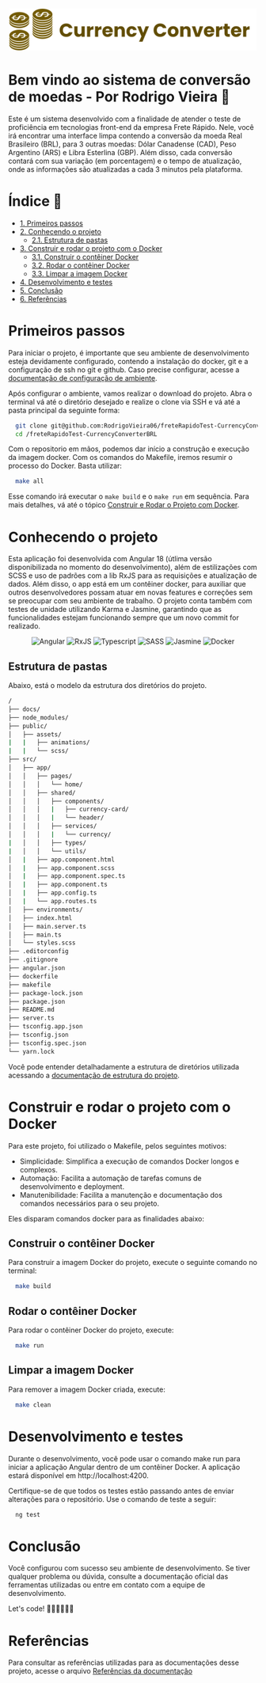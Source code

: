 <p align="center">
  <img src="public/assets/images/logo.svg" alt="Logo do Projeto" width=500>
</p>

# Bem vindo ao sistema de conversão de moedas - Por Rodrigo Vieira 🚀

Este é um sistema desenvolvido com a finalidade de atender o teste de proficiência
em tecnologias front-end da empresa Frete Rápido. Nele, você irá encontrar uma
interface limpa contendo a conversão da moeda Real Brasileiro (BRL), para 3 outras
moedas: Dólar Canadense (CAD), Peso Argentino (ARS) e Libra Esterlina (GBP). Além
disso, cada conversão contará com sua variação (em porcentagem) e o tempo de
atualização, onde as informações são atualizadas a cada 3 minutos pela plataforma.

# Índice 📝

- [1. Primeiros passos](#primeiros-passos)
- [2. Conhecendo o projeto](#conhecendo-o-projeto)
  - [2.1. Estrutura de pastas](#estrutura-de-pastas)
- [3. Construir e rodar o projeto com o Docker](#construir-e-rodar-o-projeto-com-o-docker)
  - [3.1. Construir o contêiner Docker](#construir-o-contêiner-docker)
  - [3.2. Rodar o contêiner Docker](#rodar-o-contêiner-docker)
  - [3.3. Limpar a imagem Docker](#limpar-a-imagem-docker)
- [4. Desenvolvimento e testes](#desenvolvimento-e-testes)
- [5. Conclusão](#conclusão)
- [6. Referências](#referências)

# Primeiros passos

Para iniciar o projeto, é importante que seu ambiente de desenvolvimento esteja
devidamente configurado, contendo a instalação do docker, git e a configuração de
ssh no git e github. Caso precise configurar, acesse a [documentação de configuração
de ambiente](docs/configuracaoDeAmbiente.md).

Após configurar o ambiente, vamos realizar o download do projeto. Abra o terminal
vá até o diretório desejado e realize o clone via SSH e vá até a pasta principal
da seguinte forma:

```sh
  git clone git@github.com:RodrigoVieira06/freteRapidoTest-CurrencyConverterBRL.git
  cd /freteRapidoTest-CurrencyConverterBRL
```

Com o repositorio em mãos, podemos dar início a construção e execução da imagem docker.
Com os comandos do Makefile, iremos resumir o processo do Docker. Basta utilizar:

```sh
  make all
```

Esse comando irá executar o `make build` e o `make run` em sequência. Para mais
detalhes, vá até o tópico [Construir e Rodar o Projeto com Docker](#construir-e-rodar-o-projeto-com-o-docker-🏗️).

# Conhecendo o projeto

Esta aplicação foi desenvolvida com Angular 18 (útlima versão disponibilizada no
momento do desenvolvimento), além de estilizações com SCSS e uso de padrões com a lib
RxJS para as requisições e atualização de dados. Além disso, o app está em um contêiner
docker, para auxiliar que outros desenvolvedores possam atuar em novas features e
correções sem se preocupar com seu ambiente de trabalho. O projeto conta também com
testes de unidade utilizando Karma e Jasmine, garantindo que as funcionalidades estejam
funcionando sempre que um novo commit for realizado.

<div align="center">
  <img alt="Angular" src="https://img.shields.io/badge/angular-%23DD0031.svg?style=for-the-badge&logo=angular&logoColor=white">
  <img alt="RxJS" src="https://img.shields.io/badge/rxjs-%23B7178C.svg?style=for-the-badge&logo=reactivex&logoColor=white">
  <img alt="Typescript" src="https://img.shields.io/badge/typescript-%23007ACC.svg?style=for-the-badge&logo=typescript&logoColor=white">
  <img alt="SASS" src="https://img.shields.io/badge/SASS-hotpink.svg?style=for-the-badge&logo=SASS&logoColor=white">
  <img alt="Jasmine" src="https://img.shields.io/badge/-Jasmine-%238A4182?style=for-the-badge&logo=Jasmine&logoColor=white">
  <img alt="Docker" src="https://img.shields.io/badge/docker-%230db7ed.svg?style=for-the-badge&logo=docker&logoColor=white">
</div>

## Estrutura de pastas

Abaixo, está o modelo da estrutura dos diretórios do projeto.

```sh
/
├── docs/
├── node_modules/
├── public/
│   ├── assets/
|   |   ├── animations/
|   |   └── scss/
├── src/
│   ├── app/
│   │   ├── pages/
│   │   │   └── home/
│   │   ├── shared/
│   │   │   ├── components/
│   │   │   |   ├── currency-card/
│   │   │   |   └── header/
│   │   │   ├── services/
│   │   │   |   └── currency/
|   │   │   ├── types/
|   │   │   └── utils/
│   |   ├── app.component.html
│   |   ├── app.component.scss
│   |   ├── app.component.spec.ts
│   |   ├── app.component.ts
│   |   ├── app.config.ts
│   |   └── app.routes.ts
│   ├── environments/
│   ├── index.html
│   ├── main.server.ts
│   ├── main.ts
│   └── styles.scss
├── .editorconfig
├── .gitignore
├── angular.json
├── dockerfile
├── makefile
├── package-lock.json
├── package.json
├── README.md
├── server.ts
├── tsconfig.app.json
├── tsconfig.json
├── tsconfig.spec.json
└── yarn.lock
```

Você pode entender detalhadamente a estrutura de diretórios utilizada acessando a
[documentação de estrutura do projeto](docs/estruturaDoProjeto.md).

# Construir e rodar o projeto com o Docker

Para este projeto, foi utilizado o Makefile, pelos seguintes motivos:

- Simplicidade: Simplifica a execução de comandos Docker longos e complexos.
- Automação: Facilita a automação de tarefas comuns de desenvolvimento e deployment.
- Manutenibilidade: Facilita a manutenção e documentação dos comandos necessários para o seu projeto.

Eles disparam comandos docker para as finalidades abaixo:

## Construir o contêiner Docker

Para construir a imagem Docker do projeto, execute o seguinte comando no terminal:

```sh
  make build
```

## Rodar o contêiner Docker

Para rodar o contêiner Docker do projeto, execute:

```sh
  make run
```

## Limpar a imagem Docker

Para remover a imagem Docker criada, execute:

```sh
  make clean
```

# Desenvolvimento e testes

Durante o desenvolvimento, você pode usar o comando make run para iniciar a aplicação Angular dentro de um contêiner Docker. A aplicação estará disponível em http://localhost:4200.

Certifique-se de que todos os testes estão passando antes de enviar alterações para o repositório. Use o comando de teste a seguir:
```sh
  ng test
```

# Conclusão

Você configurou com sucesso seu ambiente de desenvolvimento. Se tiver qualquer problema ou dúvida, consulte a documentação oficial das ferramentas utilizadas ou entre em contato com a equipe de desenvolvimento.

Let's code! 👨🏻‍💻👩🏻‍💻

# Referências

Para consultar as referências utilizadas para as documentações desse projeto,
acesse o arquivo [Referências da documentação](docs/referenciasDaDocumentacao.md)
